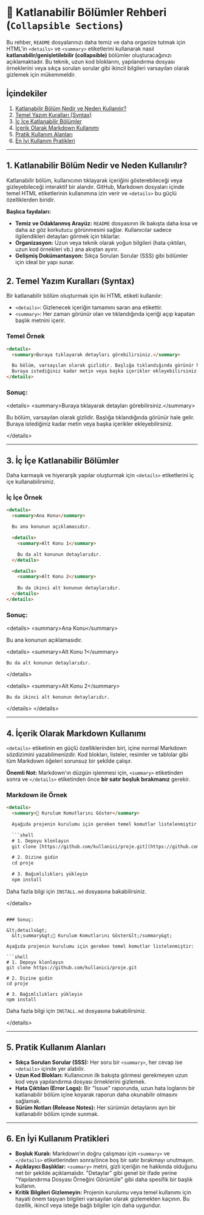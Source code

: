 # 📖 Katlanabilir Bölümler Rehberi (`Collapsible Sections`)

Bu rehber, `README` dosyalarınızı daha temiz ve daha organize tutmak için HTML'in `<details>` ve `<summary>` etiketlerini kullanarak nasıl **katlanabilir/genişletilebilir (collapsible)** bölümler oluşturacağınızı açıklamaktadır. Bu teknik, uzun kod bloklarını, yapılandırma dosyası örneklerini veya sıkça sorulan sorular gibi ikincil bilgileri varsayılan olarak gizlemek için mükemmeldir.

## İçindekiler

1.  [Katlanabilir Bölüm Nedir ve Neden Kullanılır?](#1-katlanabilir-bölüm-nedir-ve-neden-kullanılır)
2.  [Temel Yazım Kuralları (Syntax)](#2-temel-yazım-kuralları-syntax)
3.  [İç İçe Katlanabilir Bölümler](#3-i̇ç-i̇çe-katlanabilir-bölümler)
4.  [İçerik Olarak Markdown Kullanımı](#4-i̇çerik-olarak-markdown-kullanımı)
5.  [Pratik Kullanım Alanları](#5-pratik-kullanım-alanları)
6.  [En İyi Kullanım Pratikleri](#6-en-i̇yi-kullanım-pratikleri)

-----

## 1\. Katlanabilir Bölüm Nedir ve Neden Kullanılır?

Katlanabilir bölüm, kullanıcının tıklayarak içeriğini gösterebileceği veya gizleyebileceği interaktif bir alandır. GitHub, Markdown dosyaları içinde temel HTML etiketlerinin kullanımına izin verir ve `<details>` bu güçlü özelliklerden biridir.

**Başlıca faydaları:**

  - **Temiz ve Odaklanmış Arayüz:** `README` dosyasının ilk bakışta daha kısa ve daha az göz korkutucu görünmesini sağlar. Kullanıcılar sadece ilgilendikleri detayları görmek için tıklarlar.
  - **Organizasyon:** Uzun veya teknik olarak yoğun bilgileri (hata çıktıları, uzun kod örnekleri vb.) ana akıştan ayırır.
  - **Gelişmiş Dokümantasyon:** Sıkça Sorulan Sorular (SSS) gibi bölümler için ideal bir yapı sunar.

## 2\. Temel Yazım Kuralları (Syntax)

Bir katlanabilir bölüm oluşturmak için iki HTML etiketi kullanılır:

  - `<details>`: Gizlenecek içeriğin tamamını saran ana etikettir.
  - `<summary>`: Her zaman görünür olan ve tıklandığında içeriği açıp kapatan başlık metnini içerir.

### Temel Örnek

```html
<details>
  <summary>Buraya tıklayarak detayları görebilirsiniz.</summary>

  Bu bölüm, varsayılan olarak gizlidir. Başlığa tıklandığında görünür hale gelir.
  Buraya istediğiniz kadar metin veya başka içerikler ekleyebilirsiniz.
</details>
```

### Sonuç:

\<details\>
\<summary\>Buraya tıklayarak detayları görebilirsiniz.\</summary\>

Bu bölüm, varsayılan olarak gizlidir. Başlığa tıklandığında görünür hale gelir.
Buraya istediğiniz kadar metin veya başka içerikler ekleyebilirsiniz.

\</details\>

-----

## 3\. İç İçe Katlanabilir Bölümler

Daha karmaşık ve hiyerarşik yapılar oluşturmak için `<details>` etiketlerini iç içe kullanabilirsiniz.

### İç İçe Örnek

```html
<details>
  <summary>Ana Konu</summary>

  Bu ana konunun açıklamasıdır.

  <details>
    <summary>Alt Konu 1</summary>

    Bu da alt konunun detaylarıdır.
  </details>

  <details>
    <summary>Alt Konu 2</summary>
    
    Bu da ikinci alt konunun detaylarıdır.
  </details>
</details>
```

### Sonuç:

\<details\>
\<summary\>Ana Konu\</summary\>

Bu ana konunun açıklamasıdır.

\<details\>
\<summary\>Alt Konu 1\</summary\>

```
Bu da alt konunun detaylarıdır.
```

\</details\>

\<details\>
\<summary\>Alt Konu 2\</summary\>

```
Bu da ikinci alt konunun detaylarıdır.
```

\</details\>
\</details\>

-----

## 4\. İçerik Olarak Markdown Kullanımı

`<details>` etiketinin en güçlü özelliklerinden biri, içine normal Markdown sözdizimini yazabilmenizdir. Kod blokları, listeler, resimler ve tablolar gibi tüm Markdown öğeleri sorunsuz bir şekilde çalışır.

**Önemli Not:** Markdown'ın düzgün işlenmesi için, `<summary>` etiketinden sonra ve `</details>` etiketinden önce **bir satır boşluk bırakmanız** gerekir.

### Markdown ile Örnek

````html
<details>
  <summary>🚀 Kurulum Komutlarını Göster</summary>

  Aşağıda projenin kurulumu için gereken temel komutlar listelenmiştir:

  ```shell
  # 1. Depoyu klonlayın
  git clone [https://github.com/kullanici/proje.git](https://github.com/kullanici/proje.git)

  # 2. Dizine gidin
  cd proje

  # 3. Bağımlılıkları yükleyin
  npm install
````

Daha fazla bilgi için `INSTALL.md` dosyasına bakabilirsiniz.

\</details\>

````

### Sonuç:

&lt;details&gt;
  &lt;summary&gt;🚀 Kurulum Komutlarını Göster&lt;/summary&gt;

Aşağıda projenin kurulumu için gereken temel komutlar listelenmiştir:

```shell
# 1. Depoyu klonlayın
git clone https://github.com/kullanici/proje.git

# 2. Dizine gidin
cd proje

# 3. Bağımlılıkları yükleyin
npm install
````

Daha fazla bilgi için `INSTALL.md` dosyasına bakabilirsiniz.

\</details\>

-----

## 5\. Pratik Kullanım Alanları

  - **Sıkça Sorulan Sorular (SSS):** Her soru bir `<summary>`, her cevap ise `<details>` içinde yer alabilir.
  - **Uzun Kod Blokları:** Kullanıcının ilk bakışta görmesi gerekmeyen uzun kod veya yapılandırma dosyası örneklerini gizlemek.
  - **Hata Çıktıları (Error Logs):** Bir "Issue" raporunda, uzun hata loglarını bir katlanabilir bölüm içine koyarak raporun daha okunabilir olmasını sağlamak.
  - **Sürüm Notları (Release Notes):** Her sürümün detaylarını ayrı bir katlanabilir bölüm içinde sunmak.

-----

## 6\. En İyi Kullanım Pratikleri

  - **Boşluk Kuralı:** Markdown'ın doğru çalışması için `<summary>` ve `</details>` etiketlerinden sonra/önce boş bir satır bırakmayı unutmayın.
  - **Açıklayıcı Başlıklar:** `<summary>` metni, gizli içeriğin ne hakkında olduğunu net bir şekilde açıklamalıdır. "Detaylar" gibi genel bir ifade yerine "Yapılandırma Dosyası Örneğini Görüntüle" gibi daha spesifik bir başlık kullanın.
  - **Kritik Bilgileri Gizlemeyin:** Projenin kurulumu veya temel kullanımı için hayati önem taşıyan bilgileri varsayılan olarak gizlemekten kaçının. Bu özellik, ikincil veya isteğe bağlı bilgiler için daha uygundur.